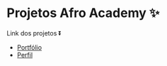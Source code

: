 # Projetos Afro Academy ✨

Link dos projetos ⏬
<br>
<ul>
    <li><a href="https://portfolio-jo8i.vercel.app/" target="_blank">Portfólio</a></li>
    <li><a href="https://perfil-self.vercel.app/" target="_blank">Perfil</a></li>
